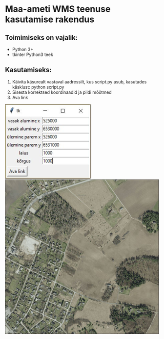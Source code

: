 # Maa-ameti WMS teenuse kasutamise rakendus

## Toimimiseks on vajalik: 
* Python 3+
* tkinter Python3 teek

## Kasutamiseks: 
1. Käivita käsurealt vastaval aadressilt, kus script.py asub, kasutades käsklust: python script.py
2. Sisesta korrektsed koordinaadid ja pildi mõõtmed
3. Ava link

![pilt_rakendusest](https://github.com/aivarro/wms-rakendus/blob/master/pilt_rakendusest.jpg)
![kaart](https://github.com/aivarro/wms-rakendus/blob/master/kaart.jpg)

